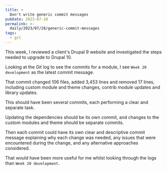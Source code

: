 ```yaml
---
title: >
  Don't write generic commit messages
pubDate: 2023-07-28
permalink: >-
  daily/2023/07/28/generic-commit-messages
tags:
  - git
---
```


This week, I reviewed a client's Drupal 9 website and investigated the steps needed to upgrade to Drupal 10.

Looking at the Git log to see the commits for a module, I see `Week 20 development` as the latest commit message.

That commit changed 106 files, added 3,453 lines and removed 17 lines, including custom module and theme changes, contrib module updates and library updates.

This should have been several commits, each performing a clear and separate task.

Updating the dependencies should be its own commit, and changes to the custom modules and theme should be separate commits.

Then each commit could have its own clear and descriptive commit message explaining why each change was needed, any issues that were encountered during the change, and any alternative approaches considered.

That would have been more useful for me whilst looking through the logs than `Week 20 development`.
